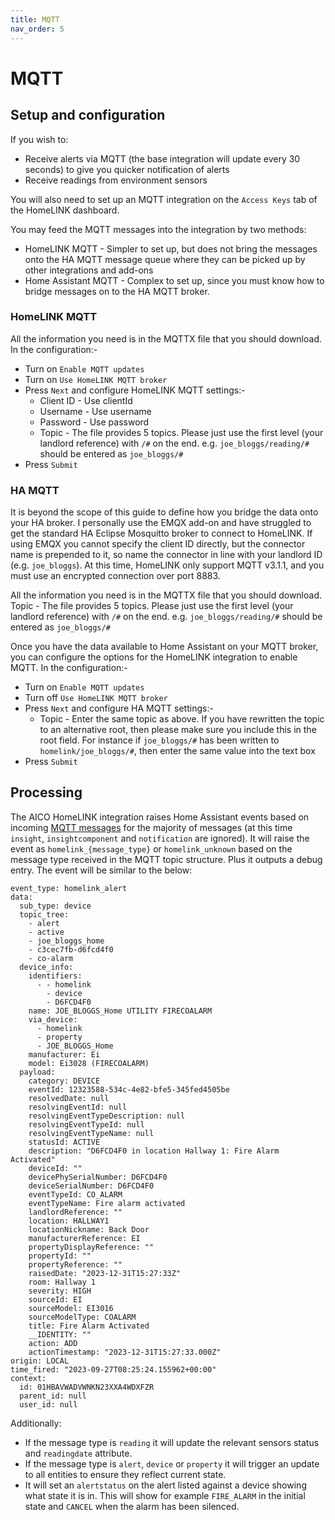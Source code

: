 ```yaml
---
title: MQTT
nav_order: 5
---
```


# MQTT 

## Setup and configuration
If you wish to:
* Receive alerts via MQTT (the base integration will update every 30 seconds) to give you quicker notification of alerts
* Receive readings from environment sensors 

You will also need to set up an MQTT integration on the `Access Keys` tab of the HomeLINK dashboard.

You may feed the MQTT messages into the integration by two methods:
* HomeLINK MQTT - Simpler to set up, but does not bring the messages onto the HA MQTT message queue where they can be picked up by other integrations and add-ons
* Home Assistant MQTT - Complex to set up, since you must know how to bridge messages on to the HA MQTT broker.

### HomeLINK MQTT

All the information you need is in the MQTTX file that you should download. In the configuration:-
* Turn on `Enable MQTT updates`
* Turn on `Use HomeLINK MQTT broker`
* Press `Next` and configure HomeLINK MQTT settings:-
  * Client ID - Use clientId
  * Username - Use username
  * Password - Use password
  * Topic - The file provides 5 topics. Please just use the first level (your landlord reference) with `/#` on the end. e.g. `joe_bloggs/reading/#` should be entered as `joe_bloggs/#`
* Press `Submit`

### HA MQTT

It is beyond the scope of this guide to define how you bridge the data onto your HA broker. I personally use the EMQX add-on and have struggled to get the standard HA Eclipse Mosquitto broker to connect to HomeLINK. If using EMQX you cannot specify the client ID directly, but the connector name is prepended to it, so name the connector in line with your landlord ID (e.g. `joe_bloggs`). At this time, HomeLINK only support MQTT v3.1.1, and you must use an encrypted connection over port 8883.

All the information you need is in the MQTTX file that you should download. Topic - The file provides 5 topics. Please just use the first level (your landlord reference) with `/#` on the end. e.g. `joe_bloggs/reading/#` should be entered as `joe_bloggs/#`

Once you have the data available to Home Assistant on your MQTT broker, you can configure the options for the HomeLINK integration to enable MQTT. In the configuration:-
* Turn on `Enable MQTT updates`
* Turn off `Use HomeLINK MQTT broker`
* Press `Next` and configure HA MQTT settings:-
  * Topic - Enter the same topic as above. If you have rewritten the topic to an alternative root, then please make sure you include this in the root field. For instance if `joe_bloggs/#` has been written to `homelink/joe_bloggs/#`, then enter the same value into the text box
* Press `Submit`


## Processing

The AICO HomeLINK integration raises Home Assistant events based on incoming [MQTT messages](https://help.live.homelync.io/hc/en-us/articles/7278758696465-MQTT-Topic-Structure) for the majority of messages (at this time `insight`, `insightcomponent` and `notification` are ignored). It will raise the event as `homelink_{message_type}` or `homelink_unknown` based on the message type received in the MQTT topic structure. Plus it outputs a debug entry. The event will be similar to the below:

```
event_type: homelink_alert
data:
  sub_type: device
  topic_tree:
    - alert
    - active
    - joe_bloggs_home
    - c3cec7fb-d6fcd4f0
    - co-alarm
  device_info:
    identifiers:
      - - homelink
        - device
        - D6FCD4F0
    name: JOE_BLOGGS_Home UTILITY FIRECOALARM
    via_device:
      - homelink
      - property
      - JOE_BLOGGS_Home
    manufacturer: Ei
    model: Ei3028 (FIRECOALARM)
  payload:
    category: DEVICE
    eventId: 12323588-534c-4e82-bfe5-345fed4505be
    resolvedDate: null
    resolvingEventId: null
    resolvingEventTypeDescription: null
    resolvingEventTypeId: null
    resolvingEventTypeName: null
    statusId: ACTIVE
    description: "D6FCD4F0 in location Hallway 1: Fire Alarm Activated"
    deviceId: ""
    devicePhySerialNumber: D6FCD4F0
    deviceSerialNumber: D6FCD4F0
    eventTypeId: CO_ALARM
    eventTypeName: Fire alarm activated
    landlordReference: ""
    location: HALLWAY1
    locationNickname: Back Door
    manufacturerReference: EI
    propertyDisplayReference: ""
    propertyId: ""
    propertyReference: ""
    raisedDate: "2023-12-31T15:27:33Z"
    room: Hallway 1
    severity: HIGH
    sourceId: EI
    sourceModel: EI3016
    sourceModelType: COALARM
    title: Fire Alarm Activated
    __IDENTITY: ""
    action: ADD
    actionTimestamp: "2023-12-31T15:27:33.000Z"
origin: LOCAL
time_fired: "2023-09-27T08:25:24.155962+00:00"
context:
  id: 01HBAVWADVWNKN23XXA4WDXFZR
  parent_id: null
  user_id: null
```

Additionally:
* If the message type is `reading` it will update the relevant sensors status and `readingdate` attribute.
* If the message type is `alert`, `device` or `property` it will trigger an update to all entities to ensure they reflect current state.
* It will set an `alertstatus` on the alert listed against a device showing what state it is in. This will show for example `FIRE_ALARM` in the initial state and `CANCEL` when the alarm has been silenced.